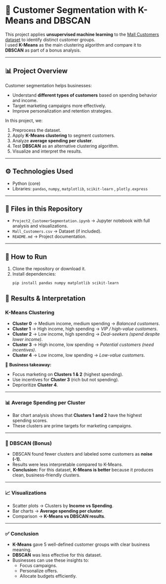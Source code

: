 # 🛒 Customer Segmentation with K-Means and DBSCAN

This project applies **unsupervised machine learning** to the [Mall Customers dataset](https://www.kaggle.com/datasets/shwetabh123/mall-customers) to identify distinct customer groups.  
I used **K-Means** as the main clustering algorithm and compare it to **DBSCAN** as part of a bonus analysis.

---

## 📊 Project Overview
Customer segmentation helps businesses:
- Understand **different types of customers** based on spending behavior and income.  
- Target marketing campaigns more effectively.  
- Improve personalization and retention strategies.  

In this project, we:
1. Preprocess the dataset.  
2. Apply **K-Means clustering** to segment customers.  
3. Analyze **average spending per cluster**.  
4. Test **DBSCAN** as an alternative clustering algorithm.  
5. Visualize and interpret the results.  

---

## ⚙️ Technologies Used
- Python (core)
- Libraries: `pandas`, `numpy`, `matplotlib`, `scikit-learn` , `plotly.express`

---

## 📂 Files in this Repository
- `Project2_CustomerSegmentation.ipynb` → Jupyter notebook with full analysis and visualizations.  
- `Mall_Customers.csv` → Dataset (if included).  
- `README.md` → Project documentation.  

---

## 🚀 How to Run
1. Clone the repository or download it.  
2. Install dependencies:
   ```bash
   pip install pandas numpy matplotlib scikit-learn
## 🔎 Results & Interpretation
### K-Means Clustering
- **Cluster 0** → Medium income, medium spending → *Balanced customers*.  
- **Cluster 1** → High income, high spending → *VIP / high-value customers*.  
- **Cluster 2** → Low income, high spending → *Deal-seekers (spend despite lower income)*.  
- **Cluster 3** → High income, low spending → *Potential customers (need incentives)*.  
- **Cluster 4** → Low income, low spending → *Low-value customers*.  

📌 **Business takeaway:**  
- Focus marketing on **Clusters 1 & 2** (highest spending).  
- Use incentives for **Cluster 3** (rich but not spending).  
- Deprioritize **Cluster 4**.  

---

### 📊 Average Spending per Cluster
- Bar chart analysis shows that **Clusters 1 and 2** have the highest spending scores.  
- These clusters are prime targets for marketing campaigns.  

---

### 🧩 DBSCAN (Bonus)
- DBSCAN found fewer clusters and labeled some customers as **noise (-1)**.  
- Results were less interpretable compared to K-Means.  
- **Conclusion:** For this dataset, **K-Means is better** because it produces clean, business-friendly clusters.  

---

### 📈 Visualizations
- Scatter plots → Clusters by **Income vs Spending**.  
- Bar charts → **Average spending per cluster**.  
- Comparison → **K-Means vs DBSCAN results**.  

---

### ✅ Conclusion
- **K-Means** gave 5 well-defined customer groups with clear business meaning.  
- **DBSCAN** was less effective for this dataset.  
- Businesses can use these insights to:  
  - Focus campaigns.  
  - Personalize offers.  
  - Allocate budgets efficiently.  